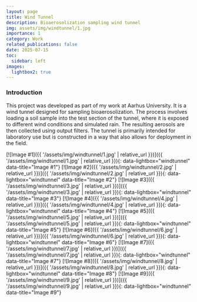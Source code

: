 ```yaml
---
layout: page
title: Wind Tunnel
description: Bioaerosolization sampling wind tunnel
img: assets/img/windtunnel/1.jpg
importance: 1
category: Work
related_publications: false
date: 2025-07-15
toc:
  sidebar: left
images:
  lightbox2: true
---
```


<h3>Introduction</h3>
This project was developed as part of my work at Aarhus University. It is a wind tunnel designed for sampling bioaerosolization. The process involves loading a soil sample into the test section of the tunnel, where it is exposed to different wind conditions and simulated rain. The resulting aerosols are then collected using output filters. The tunnel is primarily intended for laboratory use but is constructed in a way that also allows for deployment in the field.

[![Image #1]({{ '/assets/img/windtunnel/1.jpg' | relative_url }})]({{ '/assets/img/windtunnel/1.jpg' | relative_url }}){: data-lightbox="windtunnel" data-title="Image #1"}
[![Image #2]({{ '/assets/img/windtunnel/2.jpg' | relative_url }})]({{ '/assets/img/windtunnel/2.jpg' | relative_url }}){: data-lightbox="windtunnel" data-title="Image #2"}
[![Image #3]({{ '/assets/img/windtunnel/3.jpg' | relative_url }})]({{ '/assets/img/windtunnel/3.jpg' | relative_url }}){: data-lightbox="windtunnel" data-title="Image #3"}
[![Image #4]({{ '/assets/img/windtunnel/4.jpg' | relative_url }})]({{ '/assets/img/windtunnel/4.jpg' | relative_url }}){: data-lightbox="windtunnel" data-title="Image #4"}
[![Image #5]({{ '/assets/img/windtunnel/5.jpg' | relative_url }})]({{ '/assets/img/windtunnel/5.jpg' | relative_url }}){: data-lightbox="windtunnel" data-title="Image #5"}
[![Image #6]({{ '/assets/img/windtunnel/6.jpg' | relative_url }})]({{ '/assets/img/windtunnel/6.jpg' | relative_url }}){: data-lightbox="windtunnel" data-title="Image #6"}
[![Image #7]({{ '/assets/img/windtunnel/7.jpg' | relative_url }})]({{ '/assets/img/windtunnel/7.jpg' | relative_url }}){: data-lightbox="windtunnel" data-title="Image #7"}
[![Image #8]({{ '/assets/img/windtunnel/8.jpg' | relative_url }})]({{ '/assets/img/windtunnel/8.jpg' | relative_url }}){: data-lightbox="windtunnel" data-title="Image #8"}
[![Image #9]({{ '/assets/img/windtunnel/9.jpg' | relative_url }})]({{ '/assets/img/windtunnel/9.jpg' | relative_url }}){: data-lightbox="windtunnel" data-title="Image #9"}